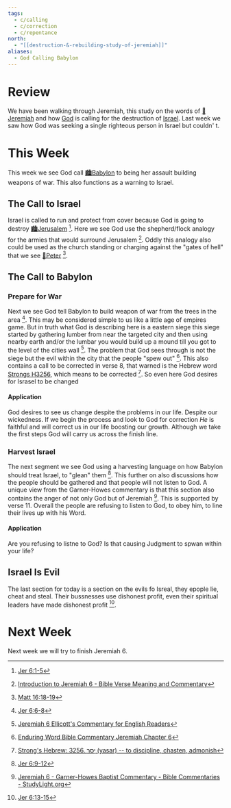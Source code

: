 ```yaml
---
tags:
  - c/calling
  - c/correction
  - c/repentance
north:
  - "[[destruction-&-rebuilding-study-of-jeremiah]]"
aliases:
  - God Calling Babylon
---
```

# Review
We have been walking through Jeremiah, this study on the words of [🧑Jeremiah](%F0%9F%A7%91Jeremiah.md) and how [God](God.md) is calling for the destruction of [Israel](%F0%9F%8F%99%EF%B8%8F%F0%9F%8F%99%EF%B8%8FNation%20of%20Israe.md). Last week we saw how God was seeking a single righteous person in Israel but couldn'
t.

# This Week
[^m1]: [Jer 6:1-5](Jer%206.md)
[^m2]: [Jer 6:6-8](Jer%206.md)
[^m3]: [Jer 6:9-12](Jer%206.md)
[^m4]: [Jer 6:13-15](Jer%206.md)
[^enduring-word]: [Enduring Word Bible Commentary Jeremiah Chapter 6](https://enduringword.com/bible-commentary/jeremiah-6/)
[^matthew-henry]: [Jeremiah 6 Commentary - Matthew Henry Commentary on the Whole Bible (Complete)](https://www.biblestudytools.com/commentaries/matthew-henry-complete/jeremiah/6.html)
[^john-gill]: [Introduction to Jeremiah 6 - Bible Verse Meaning and Commentary](https://www.biblestudytools.com/commentaries/gills-exposition-of-the-bible/jeremiah-6-introduction.html)
[^ellicott]: [Jeremiah 6 Ellicott's Commentary for English Readers](https://biblehub.com/commentaries/ellicott/jeremiah/6.htm)
[^matthew-poole]: [Jeremiah 6 Matthew Poole's Commentary](https://biblehub.com/commentaries/poole/jeremiah/6.htm)
[^garner-howes]: [Jeremiah 6 - Garner-Howes Baptist Commentary - Bible Commentaries - StudyLight.org](https://www.studylight.org/commentaries/eng/ghb/jeremiah-6.html)
[^b1]: [Matt 16:18-19](Matt%2016.md)
[^heb1]: [Strong's Hebrew: 3256. יָסַר (yasar) -- to discipline, chasten, admonish](https://biblehub.com/hebrew/3256.htm)

This week we see God call [🏙️Babylon](%F0%9F%8F%99%EF%B8%8FBabylon.md) to being her assault building weapons of war. This also functions as a warning to Israel.

## The Call to Israel
Israel is called to run and protect from cover because God is going to destroy [🏙️Jerusalem](%F0%9F%8F%99%EF%B8%8FJerusalem.md) [^m1]. Here we see God use the shepherd/flock analogy for the armies that would surround Jerusalem [^john-gill].  Oddly this analogy also could be used as the church standing or charging against the "gates of hell" that we see [🧑Peter](%F0%9F%A7%91Peter.md) [^b1].

## The Call to Babylon

### Prepare for War
Next we see God tell Babylon to build weapon of war from the trees in the area [^m2]. This may be considered simple to us like a little age of empires game. But in truth what God is describing here is a eastern siege this siege started  by gathering lumber from near the targeted city and then using nearby earth and/or the lumbar you would build up a mound till you got to the level of the cities wall [^ellicott]. The problem that God sees through is not the siege but the evil within the city that the people "spew out" [^enduring-word]. This also contains a call to be corrected in verse 8, that warned is the Hebrew word [Strongs H3256](30-Spiritual/33-Resources/33.20-Words/33.23-Hebrew/Strongs%20H3256.md), which means to be corrected [^heb1].  So even here God desires for Israsel to be changed

#### Application
God desires to see us change despite the problems in our life. Despite our wickedness. If we begin the process and look to God for correction *He* is faithful and will correct us in our life boosting our growth. Although we take the first steps God will carry us across the finish line.


### Harvest Israel
The next segment we see God using a harvesting language on how Babylon should treat Israel, to "glean" them [^m3]. This further on also discussions how the people should be gathered and that people will not listen to God. A unique view  from the Garner-Howes commentary is that this section also contains the anger of not only God but of Jeremiah [^garner-howes]. This is supported by verse 11. Overall the people are refusing to listen to God, to obey him, to line their lives up with his Word.

#### Application
Are you refusing to listne to God? Is that causing Judgment to spwan within your life?

## Israel Is Evil
The last section for today is a section on the evils fo Isreal, they epople lie, cheat and steal. Their bussnesses use dishonest profit, even their spiritual leaders have made dishonest profit [^m4].

# Next Week
Next week we will try to finish Jeremiah 6.
